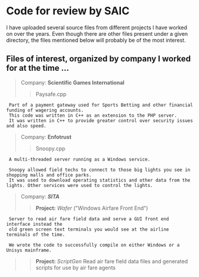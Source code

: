 # Code for review by SAIC

I have uploaded several source files from different projects I have worked on over the years.
Even though there are other files present under a given directory, the files mentioned below will probably be of the most interest.

## Files of interest, organized by company I worked for at the time ...

> Company: **Scientific Games International**
>> Paysafe.cpp

     Part of a payment gateway used for Sports Betting and other financial funding of wagering accounts.
     This code was written in C++ as an extension to the PHP server. 
     It was written in C++ to provide greater control over security issues and also speed.
     
> Company: **Enfotrust**
>> Snoopy.cpp

     A multi-threaded server running as a Windows service.
     
     Snoopy allowed field techs to connect to those big lights you see in shopping malls and office parks.
     It was used to download operating statistics and other data from the lights. Other services were used to control the lights.
     
> Company: ***SITA***
>> **Project:** *Wafer* ("Windows Airfare Front End")

     Server to read air fare field data and serve a GUI front end interface instead the 
     old green screen text terminals you would see at the airline terminals of the time.
     
     We wrote the code to successfully compile on either Windows or a Unisys mainframe.
     
>> **Project:** *ScriptGen*
     Read air fare field data files and generated scripts for use by air fare agents
    

